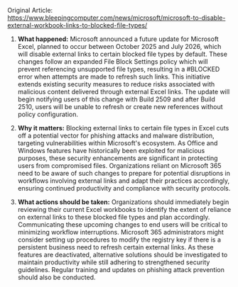 Original Article: https://www.bleepingcomputer.com/news/microsoft/microsoft-to-disable-external-workbook-links-to-blocked-file-types/

1) **What happened:**
Microsoft announced a future update for Microsoft Excel, planned to occur between October 2025 and July 2026, which will disable external links to certain blocked file types by default. These changes follow an expanded File Block Settings policy which will prevent referencing unsupported file types, resulting in a #BLOCKED error when attempts are made to refresh such links. This initiative extends existing security measures to reduce risks associated with malicious content delivered through external Excel links. The update will begin notifying users of this change with Build 2509 and after Build 2510, users will be unable to refresh or create new references without policy configuration.

2) **Why it matters:**
Blocking external links to certain file types in Excel cuts off a potential vector for phishing attacks and malware distribution, targeting vulnerabilities within Microsoft's ecosystem. As Office and Windows features have historically been exploited for malicious purposes, these security enhancements are significant in protecting users from compromised files. Organizations reliant on Microsoft 365 need to be aware of such changes to prepare for potential disruptions in workflows involving external links and adapt their practices accordingly, ensuring continued productivity and compliance with security protocols.

3) **What actions should be taken:**
Organizations should immediately begin reviewing their current Excel workbooks to identify the extent of reliance on external links to these blocked file types and plan accordingly. Communicating these upcoming changes to end users will be critical to minimizing workflow interruptions. Microsoft 365 administrators might consider setting up procedures to modify the registry key if there is a persistent business need to refresh certain external links. As these features are deactivated, alternative solutions should be investigated to maintain productivity while still adhering to strengthened security guidelines. Regular training and updates on phishing attack prevention should also be conducted.